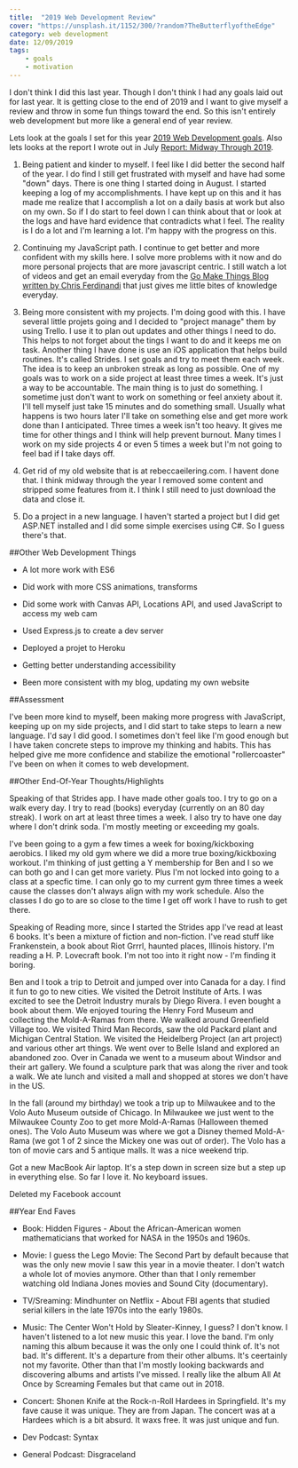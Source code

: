 ```yaml
---
title:  "2019 Web Development Review" 
cover: "https://unsplash.it/1152/300/?random?TheButterflyoftheEdge"
category: web development
date: 12/09/2019
tags: 
    - goals
    - motivation
---
```


I don't think I did this last year. Though I don't think I had any goals laid out for last year. It is getting close to the end of 2019 and I want to give myself a review and throw in some fun things toward the end. So this isn't entirely web development but more like a general end of year review.

Lets look at the goals I set for this year [2019 Web Development goals](/my-dev-blog/2019-web-development-goals).
Also lets looks at the report I wrote out in July [Report: Midway Through 2019](/my-dev-blog/report-midway-through-2019).

1. Being patient and kinder to myself. I feel like I did better the second half of the year. I do find I still get frustrated with myself and have had some "down" days. There is one thing I started doing in August. I started keeping a log of my accomplishments. I have kept up on this and it has made me realize that I accomplish a lot on a daily basis at work but also on my own. So if I do start to feel down I can think about that or look at the logs and have hard evidence that contradicts what I feel. The reality is I do a lot and I'm learning a lot. I'm happy with the progress on this.

2. Continuing my JavaScript path. I continue to get better and more confident with my skills here. I solve more problems with it now and do more personal projects that are more javascript centric. I still watch a lot of videos and get an email everyday from the [Go Make Things Blog written by Chris Ferdinandi](https://gomakethings.com/articles/) that just gives me little bites of knowledge everyday. 

3. Being more consistent with my projects. I'm doing good with this. I have several little projets going and I decided to "project manage" them by using Trello. I use it to plan out updates and other things I need to do. This helps to not forget about the tings I want to do and it keeps me on task. Another thing I have done is use an iOS application that helps build routines. It's called Strides. I set goals and try to meet them each week. The idea is to keep an unbroken streak as long as possible. One of my goals was to work on a side project at least three times a week. It's just a way to be accountable. The main thing is to just do something. I sometime just don't want to work on something or feel anxiety about it. I'll tell myself just take 15 minutes and do something small. Usually what happens is two hours later I'll take on something else and get more work done than I anticipated. Three times a week isn't too heavy. It gives me time for other things and I think will help prevent burnout. Many times I work on my side projects 4 or even 5 times a week but I'm not going to feel bad if I take days off.

4. Get rid of my old website that is at rebeccaeilering.com. I havent done that. I think midway through the year I removed some content and stripped some features from it. I think I still need to just download the data and close it. 

5. Do a project in a new language. I haven't started a project but I did get ASP.NET installed and I did some simple exercises using C#. So I guess there's that. 

##Other Web Development Things

* A lot more work with ES6

* Did work with more CSS animations, transforms

* Did some work with Canvas API, Locations API, and used JavaScript to access my web cam

* Used Express.js to create a dev server

* Deployed a projet to Heroku

* Getting better understanding accessibility

* Been more consistent with my blog, updating my own website

##Assessment

I've been more kind to myself, been making more progress with JavaScript, keeping up on my side projects, and I did start to take steps to learn a new language. I'd say I did good. I sometimes don't feel like I'm good enough but I have taken concrete steps to improve my thinking and habits. This has helped give me more confidence and stabilize the emotional "rollercoaster" I've been on when it comes to web development.

##Other End-Of-Year Thoughts/Highlights

Speaking of that Strides app. I have made other goals too. I try to go on a walk every day. I try to read (books) everyday (currently on an 80 day streak). I work on art at least three times a week. I also try to have one day where I don't drink soda. I'm mostly meeting or exceeding my goals.

I've been going to a gym a few times a week for boxing/kickboxing aerobics. I liked my old gym where we did a more true boxing/kickboxing workout. I'm thinking of just getting a Y membership for Ben and I so we can both go and I can get more variety. Plus I'm not locked into going to a class at a specfic time. I can only go to my current gym three times a week cause the classes don't always align with my work schedule. Also the classes I do go to are so close to the time I get off work I have to rush to get there. 

Speaking of Reading more, since I started the Strides app I've read at least 6 books. It's been a mixture of fiction and non-fiction. I've read stuff like Frankenstein, a book about Riot Grrrl, haunted places, Illinois history. I'm reading a H. P. Lovecraft book. I'm not too into it right now - I'm finding it boring.

Ben and I took a trip to Detroit and jumped over into Canada for a day. I find it fun to go to new cities. We visited the Detroit Institute of Arts. I was excited to see the Detroit Industry murals by Diego Rivera. I even bought a book about them. We enjoyed touring the Henry Ford Museum and collecting the Mold-A-Ramas from there. We walked around Greenfield Village too. We visited Third Man Records, saw the old Packard plant and Michigan Central Station. We visited the Heidelberg Project (an art project) and various other art things. We went over to Belle Island and explored an abandoned zoo. Over in Canada we went to a museum about Windsor and their art gallery. We found a sculpture park that was along the river and took a walk. We ate lunch and visited a mall and shopped at stores we don't have in the US.

In the fall (around my birthday) we took a trip up to Milwaukee and to the Volo Auto Museum outside of Chicago. In Milwaukee we just went to the Milwaukee County Zoo to get more Mold-A-Ramas (Halloween themed ones). The Volo Auto Museum was where we got a Disney themed Mold-A-Rama (we got 1 of 2 since the Mickey one was out of order). The Volo has a ton of movie cars and 5 antique malls. It was a nice weekend trip.

Got a new MacBook Air laptop. It's a step down in screen size but a step up in everything else. So far I love it. No keyboard issues.

Deleted my Facebook account

##Year End Faves

* Book: Hidden Figures - About the African-American women mathematicians that worked for NASA in the 1950s and 1960s. 

* Movie: I guess the Lego Movie: The Second Part by default because that was the only new movie I saw this year in a movie theater. I don't watch a whole lot of movies anymore. Other than that I only remember watching old Indiana Jones movies and Sound City (documentary).

* TV/Sreaming: Mindhunter on Netflix - About FBI agents that studied serial killers in the late 1970s into the early 1980s.

* Music: The Center Won't Hold by Sleater-Kinney, I guess? I don't know. I haven't listened to a lot new music this year. I love the band. I'm only naming this album because it was the only one I could think of. It's not bad. It's different. It's a departure from their other albums. It's ceertainly not my favorite. Other than that I'm mostly looking backwards and discovering albums and artists I've missed. I really like the album All At Once by Screaming Females but that came out in 2018.

* Concert: Shonen Knife at the Rock-n-Roll Hardees in Springfield. It's my fave cause it was unique. They are from Japan. The concert was at a Hardees which is a bit absurd. It waxs free. It was just unique and fun.

* Dev Podcast: Syntax

* General Podcast: Disgraceland




